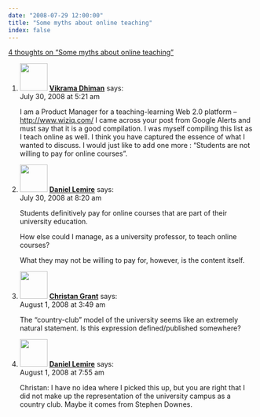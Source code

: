 ```yaml
---
date: "2008-07-29 12:00:00"
title: "Some myths about online teaching"
index: false
---
```


[4 thoughts on &ldquo;Some myths about online teaching&rdquo;](/lemire/blog/2008/07-29-some-myths-about-online-teaching)

<ol class="comment-list">
<li id="comment-50057" class="comment even thread-even depth-1">
<div class="comment-author vcard">
<img alt src="https://secure.gravatar.com/avatar/5aba11840d569bbc486ef027fa29217f?s=56&#038;d=mm&#038;r=g" srcset="https://secure.gravatar.com/avatar/5aba11840d569bbc486ef027fa29217f?s=112&#038;d=mm&#038;r=g 2x" class="avatar avatar-56 photo" height="56" width="56" decoding="async" /> <b class="fn"><a href="https://www.wiziq.com/" class="url" rel="ugc external nofollow">Vikrama Dhiman</a></b> <span class="says">says:</span> </div>
<div class="comment-metadata"><time datetime="2008-07-30T05:21:26+00:00">July 30, 2008 at 5:21 am</time></a> </div>
<div class="comment-content">
<p>I am a Product Manager for a teaching-learning Web 2.0 platform &#8211; <a href="http://www.wiziq.com/" rel="nofollow ugc">http://www.wiziq.com/</a> I came across your post from Google Alerts and must say that it is a good compilation. I was myself compiling this list as I teach online as well. I think you have captured the essence of what I wanted to discuss. I would just like to add one more : &ldquo;Students are not willing to pay for online courses&rdquo;.</p>
</div>
</li>
<li id="comment-50058" class="comment odd alt thread-odd thread-alt depth-1">
<div class="comment-author vcard">
<img alt src="https://secure.gravatar.com/avatar/6518c23aacab4c42dd2c5b9b57b79fb5?s=56&#038;d=mm&#038;r=g" srcset="https://secure.gravatar.com/avatar/6518c23aacab4c42dd2c5b9b57b79fb5?s=112&#038;d=mm&#038;r=g 2x" class="avatar avatar-56 photo" height="56" width="56" decoding="async" /> <b class="fn"><a href="https://lemire.me/blog/" class="url" rel="ugc">Daniel Lemire</a></b> <span class="says">says:</span> </div>
<div class="comment-metadata"><time datetime="2008-07-30T08:20:30+00:00">July 30, 2008 at 8:20 am</time></a> </div>
<div class="comment-content">
<p>Students definitively pay for online courses that are part of their university education. </p>
<p>How else could I manage, as a university professor, to teach online courses?</p>
<p>What they may not be willing to pay for, however, is the content itself.</p>
</div>
</li>
<li id="comment-50065" class="comment even thread-even depth-1">
<div class="comment-author vcard">
<img alt src="https://secure.gravatar.com/avatar/d46affa26bb4e732f1b1b119cb817a11?s=56&#038;d=mm&#038;r=g" srcset="https://secure.gravatar.com/avatar/d46affa26bb4e732f1b1b119cb817a11?s=112&#038;d=mm&#038;r=g 2x" class="avatar avatar-56 photo" height="56" width="56" loading="lazy" decoding="async" /> <b class="fn"><a href="http://blog.christangrant.com/" class="url" rel="ugc external nofollow">Christan Grant</a></b> <span class="says">says:</span> </div>
<div class="comment-metadata"><time datetime="2008-08-01T03:49:06+00:00">August 1, 2008 at 3:49 am</time></a> </div>
<div class="comment-content">
<p>The &ldquo;country-club&rdquo; model of the university seems like an extremely natural statement. Is this expression defined/published somewhere?</p>
</div>
</li>
<li id="comment-50066" class="comment odd alt thread-odd thread-alt depth-1">
<div class="comment-author vcard">
<img alt src="https://secure.gravatar.com/avatar/6518c23aacab4c42dd2c5b9b57b79fb5?s=56&#038;d=mm&#038;r=g" srcset="https://secure.gravatar.com/avatar/6518c23aacab4c42dd2c5b9b57b79fb5?s=112&#038;d=mm&#038;r=g 2x" class="avatar avatar-56 photo" height="56" width="56" loading="lazy" decoding="async" /> <b class="fn"><a href="https://lemire.me/blog/" class="url" rel="ugc">Daniel Lemire</a></b> <span class="says">says:</span> </div>
<div class="comment-metadata"><time datetime="2008-08-01T07:55:55+00:00">August 1, 2008 at 7:55 am</time></a> </div>
<div class="comment-content">
<p>Christan: I have no idea where I picked this up, but you are right that I did not make up the representation of the university campus as a country club. Maybe it comes from Stephen Downes.</p>
</div>
</li>
</ol>
